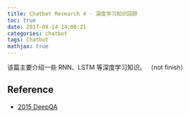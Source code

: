 ```yaml
---
title: Chatbot Research 4 - 深度学习知识回顾
toc: true
date: 2017-08-14 14:00:21
categories: chatbot
tags: Chatbot
mathjax: true
---
```


该篇主要介绍一些 RNN、LSTM 等深度学习知识。 （not finish）

<!-- more -->


## Reference

- [2015 DeepQA][1]

[1]: https://github.com/Conchylicultor/DeepQA
